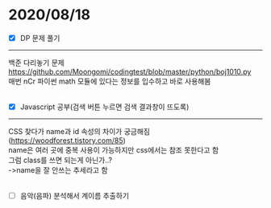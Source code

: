 # 2020/08/18

- [x]  DP 문제 풀기<br/>
------------------------------
백준 다리놓기 문제 <https://github.com/Moongomi/codingtest/blob/master/python/boj1010.py><br/>
매번 nCr 파이썬 math 모듈에 있다는 정보를 입수하고 바로 사용해봄<br/><br/>
- [x]  Javascript 공부(검색 버튼 누르면 검색 결과창이 뜨도록)<br/>
---------------------------------------------
CSS 찾다가 name과 id 속성의 차이가 궁금해짐 (<https://woodforest.tistory.com/85>)<br/>
name은 여러 곳에 중복 사용이 가능하지만 css에서는 참조 못한다고 함<br/>
그럼 class를 쓰면 되는게 아닌가..?<br/>
->name을 잘 안쓰는 추세라고 함<br/><br/>
- [ ]  음악(음파) 분석해서 계이름 추출하기
